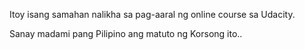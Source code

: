 Itoy isang samahan nalikha sa pag-aaral ng online course sa Udacity.

Sanay madami pang Pilipino ang matuto ng Korsong ito..